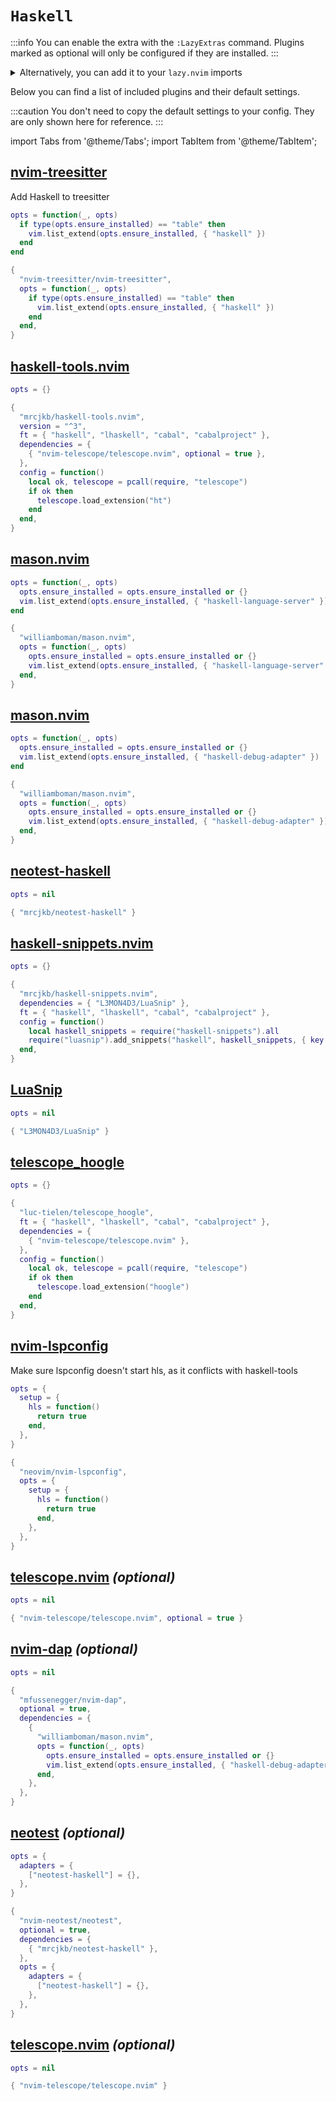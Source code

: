 # `Haskell`

<!-- plugins:start -->

:::info
You can enable the extra with the `:LazyExtras` command.
Plugins marked as optional will only be configured if they are installed.
:::

<details>
<summary>Alternatively, you can add it to your <code>lazy.nvim</code> imports</summary>

```lua title="lua/config/lazy.lua" {4}
require("lazy").setup({
  spec = {
    { "LazyVim/LazyVim", import = "lazyvim.plugins" },
    { import = "lazyvim.plugins.extras.lang.haskell" },
    { import = "plugins" },
  },
})
```

</details>

Below you can find a list of included plugins and their default settings.

:::caution
You don't need to copy the default settings to your config.
They are only shown here for reference.
:::

import Tabs from '@theme/Tabs';
import TabItem from '@theme/TabItem';

## [nvim-treesitter](https://github.com/nvim-treesitter/nvim-treesitter)

 Add Haskell to treesitter


<Tabs>

<TabItem value="opts" label="Options">

```lua
opts = function(_, opts)
  if type(opts.ensure_installed) == "table" then
    vim.list_extend(opts.ensure_installed, { "haskell" })
  end
end
```

</TabItem>


<TabItem value="code" label="Full Spec">

```lua
{
  "nvim-treesitter/nvim-treesitter",
  opts = function(_, opts)
    if type(opts.ensure_installed) == "table" then
      vim.list_extend(opts.ensure_installed, { "haskell" })
    end
  end,
}
```

</TabItem>

</Tabs>

## [haskell-tools.nvim](https://github.com/mrcjkb/haskell-tools.nvim)

<Tabs>

<TabItem value="opts" label="Options">

```lua
opts = {}
```

</TabItem>


<TabItem value="code" label="Full Spec">

```lua
{
  "mrcjkb/haskell-tools.nvim",
  version = "^3",
  ft = { "haskell", "lhaskell", "cabal", "cabalproject" },
  dependencies = {
    { "nvim-telescope/telescope.nvim", optional = true },
  },
  config = function()
    local ok, telescope = pcall(require, "telescope")
    if ok then
      telescope.load_extension("ht")
    end
  end,
}
```

</TabItem>

</Tabs>

## [mason.nvim](https://github.com/williamboman/mason.nvim)

<Tabs>

<TabItem value="opts" label="Options">

```lua
opts = function(_, opts)
  opts.ensure_installed = opts.ensure_installed or {}
  vim.list_extend(opts.ensure_installed, { "haskell-language-server" })
end
```

</TabItem>


<TabItem value="code" label="Full Spec">

```lua
{
  "williamboman/mason.nvim",
  opts = function(_, opts)
    opts.ensure_installed = opts.ensure_installed or {}
    vim.list_extend(opts.ensure_installed, { "haskell-language-server" })
  end,
}
```

</TabItem>

</Tabs>

## [mason.nvim](https://github.com/williamboman/mason.nvim)

<Tabs>

<TabItem value="opts" label="Options">

```lua
opts = function(_, opts)
  opts.ensure_installed = opts.ensure_installed or {}
  vim.list_extend(opts.ensure_installed, { "haskell-debug-adapter" })
end
```

</TabItem>


<TabItem value="code" label="Full Spec">

```lua
{
  "williamboman/mason.nvim",
  opts = function(_, opts)
    opts.ensure_installed = opts.ensure_installed or {}
    vim.list_extend(opts.ensure_installed, { "haskell-debug-adapter" })
  end,
}
```

</TabItem>

</Tabs>

## [neotest-haskell](https://github.com/mrcjkb/neotest-haskell)

<Tabs>

<TabItem value="opts" label="Options">

```lua
opts = nil
```

</TabItem>


<TabItem value="code" label="Full Spec">

```lua
{ "mrcjkb/neotest-haskell" }
```

</TabItem>

</Tabs>

## [haskell-snippets.nvim](https://github.com/mrcjkb/haskell-snippets.nvim)

<Tabs>

<TabItem value="opts" label="Options">

```lua
opts = {}
```

</TabItem>


<TabItem value="code" label="Full Spec">

```lua
{
  "mrcjkb/haskell-snippets.nvim",
  dependencies = { "L3MON4D3/LuaSnip" },
  ft = { "haskell", "lhaskell", "cabal", "cabalproject" },
  config = function()
    local haskell_snippets = require("haskell-snippets").all
    require("luasnip").add_snippets("haskell", haskell_snippets, { key = "haskell" })
  end,
}
```

</TabItem>

</Tabs>

## [LuaSnip](https://github.com/L3MON4D3/LuaSnip)

<Tabs>

<TabItem value="opts" label="Options">

```lua
opts = nil
```

</TabItem>


<TabItem value="code" label="Full Spec">

```lua
{ "L3MON4D3/LuaSnip" }
```

</TabItem>

</Tabs>

## [telescope_hoogle](https://github.com/luc-tielen/telescope_hoogle)

<Tabs>

<TabItem value="opts" label="Options">

```lua
opts = {}
```

</TabItem>


<TabItem value="code" label="Full Spec">

```lua
{
  "luc-tielen/telescope_hoogle",
  ft = { "haskell", "lhaskell", "cabal", "cabalproject" },
  dependencies = {
    { "nvim-telescope/telescope.nvim" },
  },
  config = function()
    local ok, telescope = pcall(require, "telescope")
    if ok then
      telescope.load_extension("hoogle")
    end
  end,
}
```

</TabItem>

</Tabs>

## [nvim-lspconfig](https://github.com/neovim/nvim-lspconfig)

 Make sure lspconfig doesn't start hls,
 as it conflicts with haskell-tools


<Tabs>

<TabItem value="opts" label="Options">

```lua
opts = {
  setup = {
    hls = function()
      return true
    end,
  },
}
```

</TabItem>


<TabItem value="code" label="Full Spec">

```lua
{
  "neovim/nvim-lspconfig",
  opts = {
    setup = {
      hls = function()
        return true
      end,
    },
  },
}
```

</TabItem>

</Tabs>

## [telescope.nvim](https://github.com/nvim-telescope/telescope.nvim) _(optional)_

<Tabs>

<TabItem value="opts" label="Options">

```lua
opts = nil
```

</TabItem>


<TabItem value="code" label="Full Spec">

```lua
{ "nvim-telescope/telescope.nvim", optional = true }
```

</TabItem>

</Tabs>

## [nvim-dap](https://github.com/mfussenegger/nvim-dap) _(optional)_

<Tabs>

<TabItem value="opts" label="Options">

```lua
opts = nil
```

</TabItem>


<TabItem value="code" label="Full Spec">

```lua
{
  "mfussenegger/nvim-dap",
  optional = true,
  dependencies = {
    {
      "williamboman/mason.nvim",
      opts = function(_, opts)
        opts.ensure_installed = opts.ensure_installed or {}
        vim.list_extend(opts.ensure_installed, { "haskell-debug-adapter" })
      end,
    },
  },
}
```

</TabItem>

</Tabs>

## [neotest](https://github.com/nvim-neotest/neotest) _(optional)_

<Tabs>

<TabItem value="opts" label="Options">

```lua
opts = {
  adapters = {
    ["neotest-haskell"] = {},
  },
}
```

</TabItem>


<TabItem value="code" label="Full Spec">

```lua
{
  "nvim-neotest/neotest",
  optional = true,
  dependencies = {
    { "mrcjkb/neotest-haskell" },
  },
  opts = {
    adapters = {
      ["neotest-haskell"] = {},
    },
  },
}
```

</TabItem>

</Tabs>

## [telescope.nvim](https://github.com/nvim-telescope/telescope.nvim) _(optional)_

<Tabs>

<TabItem value="opts" label="Options">

```lua
opts = nil
```

</TabItem>


<TabItem value="code" label="Full Spec">

```lua
{ "nvim-telescope/telescope.nvim" }
```

</TabItem>

</Tabs>

<!-- plugins:end -->
